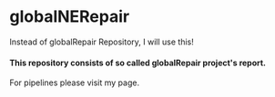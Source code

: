 # globalNERepair
Instead of globalRepair Repository, I will use this!

####  This repository consists of so called globalRepair project's report.
For pipelines please visit my page.
